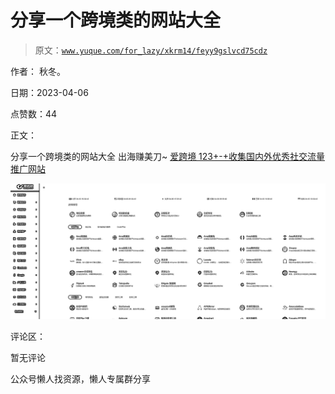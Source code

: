 # 分享一个跨境类的网站大全

> 原文：[`www.yuque.com/for_lazy/xkrm14/feyy9gslvcd75cdz`](https://www.yuque.com/for_lazy/xkrm14/feyy9gslvcd75cdz)



作者： 秋冬。



日期：2023-04-06



点赞数：44

<ne-hole id="u19f0cdd6" data-lake-id="u19f0cdd6">

正文：



分享一个跨境类的网站大全 出海赚美刀~ [爱跨境 123+-+收集国内外优秀社交流量推广网站](https://www.ikj123.com/)



![](img/bbb426aa8c81c4a0be7503e3e65e773f.png)

<ne-hole id="u91b80b6e" data-lake-id="u91b80b6e">

评论区：



暂无评论

<ne-hole id="u3a915379" data-lake-id="u3a915379">

公众号懒人找资源，懒人专属群分享

</ne-hole></ne-hole></ne-hole>